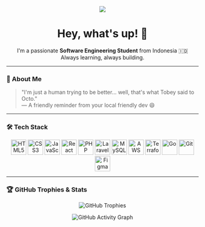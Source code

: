 <!-- Github Profile README -->

<p align="center">
  <img src="https://count.getloli.com/get/@AwaaaFrens-github-readme?theme=rule34" />
</p>

<h1 align="center">Hey, what's up! 👋</h1>

<p align="center">
  I'm a passionate <strong>Software Engineering Student</strong> from Indonesia 🇮🇩<br/>
  Always learning, always building.
</p>

---

### 🧠 About Me

> "I'm just a human trying to be better... well, that's what Tobey said to Octo."  
> &mdash; A friendly reminder from your local friendly dev 😄

---

### 🛠️ Tech Stack

<p align="center">
  <!-- Frontend & Backend -->
  <img src="https://cdn.jsdelivr.net/gh/devicons/devicon/icons/html5/html5-original.svg" height="40" alt="HTML5" />
  <img src="https://cdn.jsdelivr.net/gh/devicons/devicon/icons/css3/css3-original.svg" height="40" alt="CSS3" />
  <img src="https://cdn.jsdelivr.net/gh/devicons/devicon/icons/javascript/javascript-original.svg" height="40" alt="JavaScript" />
  <img src="https://cdn.jsdelivr.net/gh/devicons/devicon/icons/react/react-original.svg" height="40" alt="React" />
  <img src="https://cdn.jsdelivr.net/gh/devicons/devicon/icons/php/php-original.svg" height="40" alt="PHP" />
  <img src="https://cdn.jsdelivr.net/gh/devicons/devicon/icons/laravel/laravel-original.svg" height="40" alt="Laravel" />
  <img src="https://cdn.jsdelivr.net/gh/devicons/devicon/icons/mysql/mysql-original.svg" height="40" alt="MySQL" />

  <!-- Cloud, DevOps & Tools -->
  <img src="https://cdn.jsdelivr.net/gh/devicons/devicon/icons/amazonwebservices/amazonwebservices-original.svg" height="40" alt="AWS" />
  <img src="https://cdn.jsdelivr.net/gh/devicons/devicon/icons/terraform/terraform-original.svg" height="40" alt="Terraform" />
  <img src="https://cdn.jsdelivr.net/gh/devicons/devicon/icons/go/go-original.svg" height="40" alt="Go" />
  <img src="https://cdn.jsdelivr.net/gh/devicons/devicon/icons/git/git-original.svg" height="40" alt="Git" />
  <img src="https://cdn.jsdelivr.net/gh/devicons/devicon/icons/figma/figma-original.svg" height="40" alt="Figma" />
</p>

---

### 🏆 GitHub Trophies & Stats

<p align="center">
  <img src="https://github-profile-trophy.vercel.app/?username=wirasyf&theme=dracula&column=3&margin-w=10&margin-h=10" alt="GitHub Trophies" />
</p>

<p align="center">
  <img src="https://github-readme-activity-graph.vercel.app/graph?username=AwaaaFrens&theme=react-dark&area=true&radius=16" alt="GitHub Activity Graph" />
</p>
